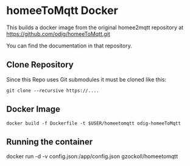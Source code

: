 # homeeToMqtt Docker

This builds a docker image from the original homee2mqtt repository at https://github.com/odig/homeeToMqtt.git

You can find the documentation in that repository.

## Clone Repository

Since this Repo uses Git submodules it must be cloned like this:

```
git clone --recursive https://....
```
## Docker Image

```
docker build -f Dockerfile -t $USER/homeetomqtt odig-homeeToMqtt
```

## Running the container

docker run -d -v config.json:/app/config.json gzockoll/homeetomqtt

